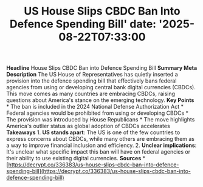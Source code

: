 ﻿---
title: "US House Slips CBDC Ban Into Defence Spending Bill'
date: '2025-08-22T07:33:00"
category: "Markets"
summary: ""
slug: "us house slips cbdc ban into defence spending bill"
source_urls:
  - "https://decrypt.co/336383/us-house-slips-cbdc-ban-into-defence-spending-bill"
seo:
  title: "US House Slips CBDC Ban Into Defence Spending Bill | Hash n Hedge'
  description: '"
  keywords: ["news", "markets", "brief"]
---
**Headline** House Slips CBDC Ban into Defence Spending Bill  **Summary Meta Description** The US House of Representatives has quietly inserted a provision into the defence spending bill that effectively bans federal agencies from using or developing central bank digital currencies (CBDCs). This move comes as many countries are embracing CBDCs, raising questions about America's stance on the emerging technology.  **Key Points**  * The ban is included in the 2024 National Defense Authorization Act * Federal agencies would be prohibited from using or developing CBDCs * The provision was introduced by House Republicans * The move highlights America's outlier status as global adoption of CBDCs accelerates  **Takeaways**  1. **US stands apart**: The US is one of the few countries to express concerns about CBDCs, while many others are embracing them as a way to improve financial inclusion and efficiency. 2. **Unclear implications**: It's unclear what specific impact this ban will have on federal agencies or their ability to use existing digital currencies.  **Sources** * [https://decrypt.co/336383/us-house-slips-cbdc-ban-into-defence-spending-bill](https://decrypt.co/336383/us-house-slips-cbdc-ban-into-defence-spending-bill) 
